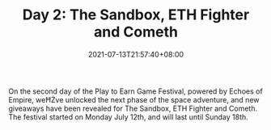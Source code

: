 ﻿---
title: "Day 2: The Sandbox, ETH Fighter and Cometh"
date: 2021-07-13T21:57:40+08:00
lastmod: 2021-07-13T16:45:40+08:00
draft: false
authors: ["Nessa"]
description: "On the second day of the Play to Earn Game Festival, powered by Echoes of Empire, weĦŻve unlocked the next phase of the space adventure, and new giveaways have been revealed for The Sandbox, ETH Fighter and Cometh. The festival started on Monday July 12th, and will last until Sunday 18th."
featuredImage: "day-2-the-sandbox-eth-fighter-and-cometh.png"
tags: ["Action","Play to Earn"]
categories: ["news"]
news: ["Action"]
weight: 
lightgallery: true
pinned: false
recommend: false
recommend1: false
---

On the second day of the Play to Earn Game Festival, powered by Echoes of Empire, weĦŻve unlocked the next phase of the space adventure, and new giveaways have been revealed for The Sandbox, ETH Fighter and Cometh. The festival started on Monday July 12th, and will last until Sunday 18th.

<!--more-->

